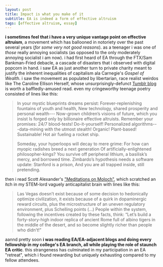 ```yaml
---
layout: post
title: Impact is what you make of it
subtitle: EA is indeed a form of effective altruism
tags: [effective altruism, essay]
---
```

**i sometimes feel that i have a very unique vantage point on effective altruism**, a movement which has ballooned in notoriety over the past several years (*for some very not good reasons*). as a teenager i was one of *those* really annoying socialists (as opposed to the only moderately annoying socialist i am now). i had first heard of EA through the FTX/Sam Bankman-Fried debacle, a cascade of disasters that i observed with digital popcorn in hand. i saw EA as just another turn to private charity meant to justify the inherent inequalities of capitalism ala Carnegie's *Gospel of Wealth*. i saw the movement as populated by libertarian, race realist weirdos like The Caroline Ellison Herself, whose unsurprisingly-defunct [Tumblr blog](https://caroline.milkyeggs.com/worldoptimization) is worth a baffledly-amused read. even my cringeworthy teenage poetry consisted of lines like this:

> In your mystic blueprints dreams persist: 
> Forever-replenishing fountains of youth and health, 
> New technology, shared prosperity and personal wealth--- 
> Now-grown children’s visions of future, which you insist 
> Is forged only by billionaire effective altruists. 
> Remember your promises: 24/7 blood-tests! Do-it-yourself! 
> Personalized algorithms---data-mining with the utmost stealth! 
> Organic! Plant-based! Sustainable! Hot air fueling a rocket ship. 
> 
> Someday, your hyperloops will decay to mere grime: 
> For how can myopic radishes breed a next generation 
> Of artificially-enlightened philosopher-kings? 
> You survive off peripheral lithium, a basilisk’s mercy, and borrowed time. 
> Zimbardo’s hypothesis needs a software update: Stanford is a prison, 
> And you are all trapped inside, still pretending.

then i read Scott Alexander's ["Meditations on Moloch"](https://slatestarcodex.com/2014/07/30/meditations-on-moloch/), which scratched an itch in my STEM-lord vaguely anticapitalist brain with lines like this:
> Las Vegas doesn’t exist because of some decision to hedonically optimize civilization, it exists because of a quirk in dopaminergic reward circuits, plus the microstructure of an uneven regulatory environment, plus Schelling points (...) People within the system, following the incentives created by these facts, think: “Let’s build a forty-story-high indoor replica of ancient Rome full of albino tigers in the middle of the desert, and so become slightly richer than people who didn’t!”

aannd pretty soon **i was reading EA/EA-adjacent blogs and doing every fellowship in my college's EA branch, all while playing the role of staunch EA critic**. this strangeness has culminated in my participation in an EA "retreat", which i found rewarding but uniquely exhausting compared to my fellow attendees. 
<!--stackedit_data:
eyJoaXN0b3J5IjpbODIyNTk1NzYwLDk2MDk4Mzc2NF19
-->
